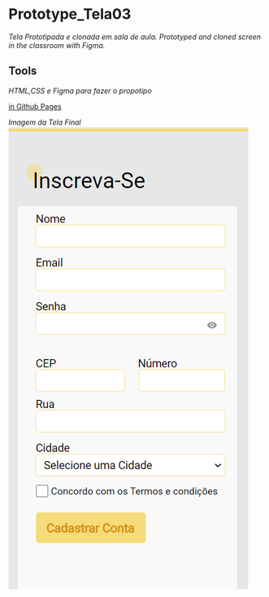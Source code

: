 # Prototype_Tela03
_Tela Prototipada e clonada em sala de aula. Prototyped and cloned screen in the classroom with Figma._

## Tools
_HTML,CSS e Figma para fazer o propotipo_


[in Github Pages](https://on0v41s.github.io/Prototype_Tela03/)


_Imagem da Tela Final_
![Imagem Da Tela](./img/Tela03.png)
